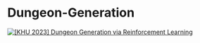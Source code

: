 # Dungeon-Generation
[![[KHU 2023] Dungeon Generation via Reinforcement Learning](http://img.youtube.com/vi/0JIV0V5Jprc/0.jpg)](https://www.youtube.com/watch?v=0JIV0V5Jprc)